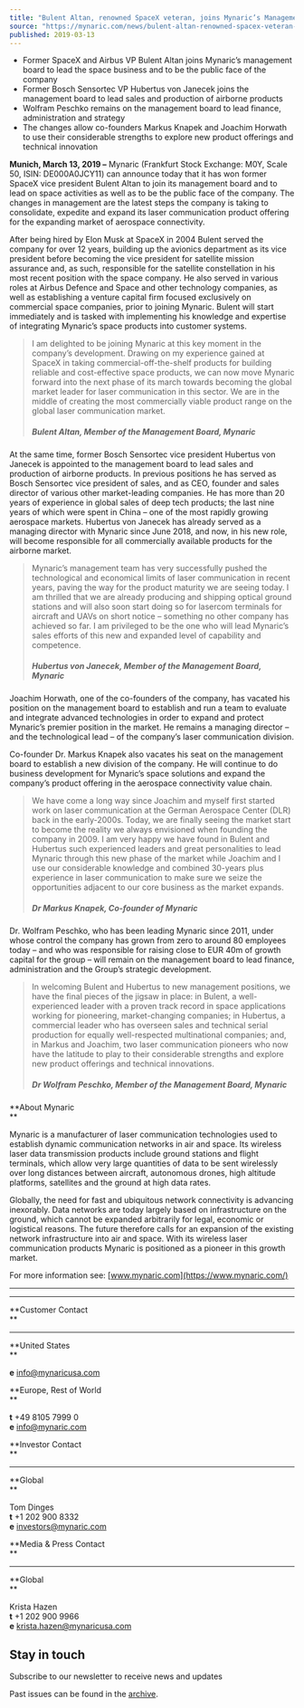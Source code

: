 ```yaml
---
title: "Bulent Altan, renowned SpaceX veteran, joins Mynaric’s Management Board"
source: "https://mynaric.com/news/bulent-altan-renowned-spacex-veteran-joins-mynarics-management-board/"
published: 2019-03-13
---
```

- Former SpaceX and Airbus VP Bulent Altan joins Mynaric’s management board to lead the space business and to be the public face of the company
- Former Bosch Sensortec VP Hubertus von Janecek joins the management board to lead sales and production of airborne products
- Wolfram Peschko remains on the management board to lead finance, administration and strategy
- The changes allow co-founders Markus Knapek and Joachim Horwath to use their considerable strengths to explore new product offerings and technical innovation

**Munich, March 13, 2019 –** Mynaric (Frankfurt Stock Exchange: M0Y, Scale 50, ISIN: DE000A0JCY11) can announce today that it has won former SpaceX vice president Bulent Altan to join its management board and to lead on space activities as well as to be the public face of the company. The changes in management are the latest steps the company is taking to consolidate, expedite and expand its laser communication product offering for the expanding market of aerospace connectivity.

After being hired by Elon Musk at SpaceX in 2004 Bulent served the company for over 12 years, building up the avionics department as its vice president before becoming the vice president for satellite mission assurance and, as such, responsible for the satellite constellation in his most recent position with the space company. He also served in various roles at Airbus Defence and Space and other technology companies, as well as establishing a venture capital firm focused exclusively on commercial space companies, prior to joining Mynaric. Bulent will start immediately and is tasked with implementing his knowledge and expertise of integrating Mynaric’s space products into customer systems.

> I am delighted to be joining Mynaric at this key moment in the company’s development. Drawing on my experience gained at SpaceX in taking commercial-off-the-shelf products for building reliable and cost-effective space products, we can now move Mynaric forward into the next phase of its march towards becoming the global market leader for laser communication in this sector. We are in the middle of creating the most commercially viable product range on the global laser communication market.
> 
> ##### Bulent Altan, Member of the Management Board, Mynaric

At the same time, former Bosch Sensortec vice president Hubertus von Janecek is appointed to the management board to lead sales and production of airborne products. In previous positions he has served as Bosch Sensortec vice president of sales, and as CEO, founder and sales director of various other market-leading companies. He has more than 20 years of experience in global sales of deep tech products; the last nine years of which were spent in China – one of the most rapidly growing aerospace markets. Hubertus von Janecek has already served as a managing director with Mynaric since June 2018, and now, in his new role, will become responsible for all commercially available products for the airborne market.

> Mynaric’s management team has very successfully pushed the technological and economical limits of laser communication in recent years, paving the way for the product maturity we are seeing today. I am thrilled that we are already producing and shipping optical ground stations and will also soon start doing so for lasercom terminals for aircraft and UAVs on short notice – something no other company has achieved so far. I am privileged to be the one who will lead Mynaric’s sales efforts of this new and expanded level of capability and competence.
> 
> ##### Hubertus von Janecek, Member of the Management Board, Mynaric

Joachim Horwath, one of the co-founders of the company, has vacated his position on the management board to establish and run a team to evaluate and integrate advanced technologies in order to expand and protect Mynaric’s premier position in the market. He remains a managing director – and the technological lead – of the company’s laser communication division.

Co-founder Dr. Markus Knapek also vacates his seat on the management board to establish a new division of the company. He will continue to do business development for Mynaric’s space solutions and expand the company’s product offering in the aerospace connectivity value chain.

> We have come a long way since Joachim and myself first started work on laser communication at the German Aerospace Center (DLR) back in the early-2000s. Today, we are finally seeing the market start to become the reality we always envisioned when founding the company in 2009. I am very happy we have found in Bulent and Hubertus such experienced leaders and great personalities to lead Mynaric through this new phase of the market while Joachim and I use our considerable knowledge and combined 30-years plus experience in laser communication to make sure we seize the opportunities adjacent to our core business as the market expands.
> 
> ##### Dr Markus Knapek, Co-founder of Mynaric

Dr. Wolfram Peschko, who has been leading Mynaric since 2011, under whose control the company has grown from zero to around 80 employees today – and who was responsible for raising close to EUR 40m of growth capital for the group – will remain on the management board to lead finance, administration and the Group’s strategic development.

> In welcoming Bulent and Hubertus to new management positions, we have the final pieces of the jigsaw in place: in Bulent, a well-experienced leader with a proven track record in space applications working for pioneering, market-changing companies; in Hubertus, a commercial leader who has overseen sales and technical serial production for equally well-respected multinational companies; and, in Markus and Joachim, two laser communication pioneers who now have the latitude to play to their considerable strengths and explore new product offerings and technical innovations.
> 
> ##### Dr Wolfram Peschko, Member of the Management Board, Mynaric

**About Mynaric  
**

Mynaric is a manufacturer of laser communication technologies used to establish dynamic communication networks in air and space. Its wireless laser data transmission products include ground stations and flight terminals, which allow very large quantities of data to be sent wirelessly over long distances between aircraft, autonomous drones, high altitude platforms, satellites and the ground at high data rates.

Globally, the need for fast and ubiquitous network connectivity is advancing inexorably. Data networks are today largely based on infrastructure on the ground, which cannot be expanded arbitrarily for legal, economic or logistical reasons. The future therefore calls for an expansion of the existing network infrastructure into air and space. With its wireless laser communication products Mynaric is positioned as a pioneer in this growth market.

For more information see: [www.mynaric.com](https://www.mynaric.com/)

---

---

**Customer Contact  
**

---

**United States  
**

**e** [info@mynaricusa.com](https://mynaric.com/news/bulent-altan-renowned-spacex-veteran-joins-mynarics-management-board/)

**Europe, Rest of World  
**

**t** +49 8105 7999 0  
**e** [info@mynaric.com](https://mynaric.com/news/bulent-altan-renowned-spacex-veteran-joins-mynarics-management-board/)

**Investor Contact  
**

---

**Global  
**

Tom Dinges  
**t** +1 202 900 8332  
**e** [investors@mynaric.com](https://mynaric.com/news/bulent-altan-renowned-spacex-veteran-joins-mynarics-management-board/)

**Media & Press Contact  
**

---

**Global  
**

Krista Hazen  
**t** +1 202 900 9966  
**e** [krista.hazen@mynaricusa.com](https://mynaric.com/news/bulent-altan-renowned-spacex-veteran-joins-mynarics-management-board/)

## Stay in touch

Subscribe to our newsletter to receive news and updates

Past issues can be found in the [archive](https://us17.campaign-archive.com/home/?u=7b919ac48d490499a79acff9f&id=aaebe0d6df).